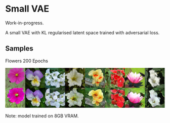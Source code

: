 # Small VAE
Work-in-progress.

A small VAE with KL regularised latent space trained with adversarial loss.

## Samples
Flowers 200 Epochs


![flowers](imgs/flowers_200.png)


Note: model trained on 8GB VRAM.
